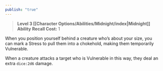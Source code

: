 ```yaml
---
publish: "true"
---
```

> **Level 3 [[Character Options/Abilities/Midnight/index|Midnight]] Ability**
> **Recall Cost:** 1

When you position yourself behind a creature who’s about your size, you can mark a Stress to pull them into a chokehold, making them temporarily Vulnerable.

When a creature attacks a target who is Vulnerable in this way, they deal an extra `dice:2d6` damage.
